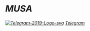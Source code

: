 # ___MUSA___
###### <a href="https://ibb.co/5cgKL7Y"><img src="https://i.ibb.co/5cgKL7Y/Telegram-2019-Logo-svg.png" alt="Telegram-2019-Logo-svg" border="0"></a> [Telegram](https://redmusa.t.me)
